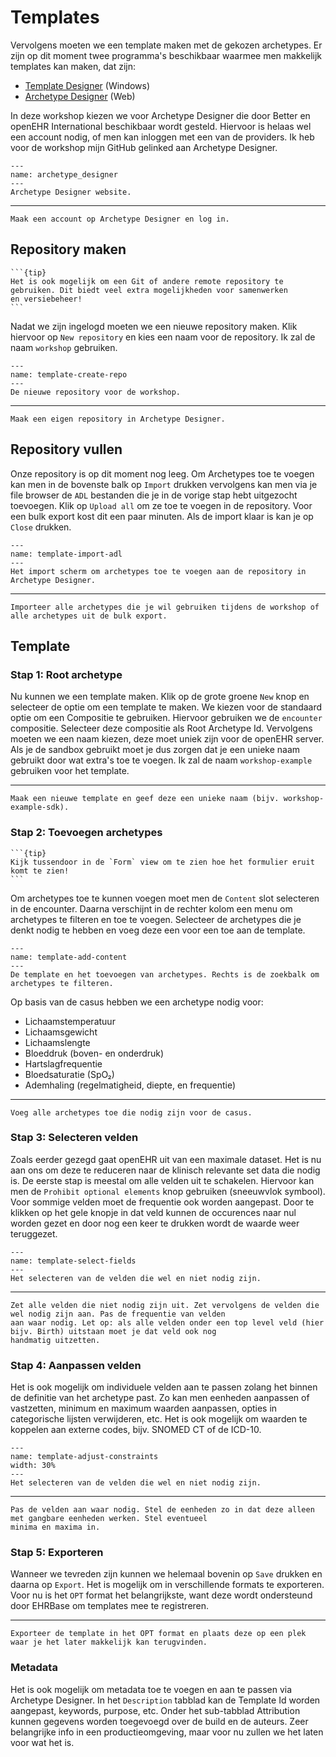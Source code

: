 # Templates

Vervolgens moeten we een template maken met de gekozen archetypes. Er zijn op dit moment twee programma's beschikbaar
waarmee men makkelijk templates kan maken, dat zijn: 
- [Template Designer](https://downloads.oceaninformatics.com//downloads/TemplateDesigner/) (Windows)
- [Archetype Designer](https://tools.openehr.org/) (Web)

In deze workshop kiezen we voor Archetype Designer die door Better en openEHR International beschikbaar wordt gesteld. 
Hiervoor is helaas wel een account nodig, of men kan inloggen met een van de providers. Ik heb voor de workshop mijn
GitHub gelinked aan Archetype Designer.

```{figure} ./figures/archetype_designer.png
---
name: archetype_designer
---
Archetype Designer website.
```

---

```{admonition} Opdracht
Maak een account op Archetype Designer en log in.
```

## Repository maken
````{margin}
```{tip}
Het is ook mogelijk om een Git of andere remote repository te gebruiken. Dit biedt veel extra mogelijkheden voor samenwerken
en versiebeheer!
```
````
Nadat we zijn ingelogd moeten we een nieuwe repository maken. Klik hiervoor op `New repository` en kies een naam voor
de repository. Ik zal de naam `workshop` gebruiken. 

```{figure} ./figures/template-create-repo.png
---
name: template-create-repo
---
De nieuwe repository voor de workshop.
```

---

```{admonition} Opdracht
Maak een eigen repository in Archetype Designer.
```

## Repository vullen

Onze repository is op dit moment nog leeg. Om Archetypes toe te voegen kan men in de bovenste balk op `Import` drukken
vervolgens kan men via je file browser de `ADL` bestanden die je in de vorige stap hebt uitgezocht toevoegen. Klik
op `Upload all` om ze toe te voegen in de repository. Voor een bulk export kost dit een paar minuten. Als de import 
klaar is kan je op `Close` drukken.

```{figure} ./figures/template-import-adl.png
---
name: template-import-adl
---
Het import scherm om archetypes toe te voegen aan de repository in Archetype Designer.
```

---

```{admonition} Opdracht
Importeer alle archetypes die je wil gebruiken tijdens de workshop of alle archetypes uit de bulk export.
```

## Template

### Stap 1: Root archetype

Nu kunnen we een template maken. Klik op de grote groene `New` knop en selecteer de optie om een template te maken. We
kiezen voor de standaard optie om een Compositie te gebruiken. Hiervoor gebruiken we de `encounter` compositie. 
Selecteer deze compositie als Root Archetype Id. Vervolgens moeten we een naam kiezen, deze moet uniek zijn voor de
openEHR server. Als je de sandbox gebruikt moet je dus zorgen dat je een unieke naam gebruikt door wat extra's toe 
te voegen. Ik zal de naam `workshop-example` gebruiken voor het template.

---

```{admonition} Opdracht
Maak een nieuwe template en geef deze een unieke naam (bijv. workshop-example-sdk).
```

### Stap 2: Toevoegen archetypes

````{margin}
```{tip}
Kijk tussendoor in de `Form` view om te zien hoe het formulier eruit komt te zien!
```
````

Om archetypes toe te kunnen voegen moet men de `Content` slot selecteren in de encounter. Daarna verschijnt in de 
rechter kolom een menu om archetypes te filteren en toe te voegen. Selecteer de archetypes die je denkt nodig te hebben
en voeg deze een voor een toe aan de template. 

```{figure} ./figures/template-add-content.png
---
name: template-add-content
---
De template en het toevoegen van archetypes. Rechts is de zoekbalk om archetypes te filteren.
```

Op basis van de casus hebben we een archetype nodig voor:
- Lichaamstemperatuur
- Lichaamsgewicht
- Lichaamslengte
- Bloeddruk (boven- en onderdruk)
- Hartslagfrequentie
- Bloedsaturatie (SpO₂)
- Ademhaling (regelmatigheid, diepte, en frequentie)

---

```{admonition} Opdracht
Voeg alle archetypes toe die nodig zijn voor de casus.
```

### Stap 3: Selecteren velden

Zoals eerder gezegd gaat openEHR uit van een maximale dataset. Het is nu aan ons om deze te reduceren naar de klinisch
relevante set data die nodig is. De eerste stap is meestal om alle velden uit te schakelen. Hiervoor kan men de 
`Prohibit optional elements` knop gebruiken (sneeuwvlok symbool). Voor sommige velden moet de frequentie ook worden 
aangepast. Door te klikken op het gele knopje in dat veld kunnen de occurences naar nul worden gezet en door nog een 
keer te drukken wordt de waarde weer teruggezet. 

```{figure} ./figures/template-select-fields.png
---
name: template-select-fields
---
Het selecteren van de velden die wel en niet nodig zijn.
```

---

```{admonition} Opdracht
Zet alle velden die niet nodig zijn uit. Zet vervolgens de velden die wel nodig zijn aan. Pas de frequentie van velden
aan waar nodig. Let op: als alle velden onder een top level veld (hier bijv. Birth) uitstaan moet je dat veld ook nog
handmatig uitzetten.
```

### Stap 4: Aanpassen velden

Het is ook mogelijk om individuele velden aan te passen zolang het binnen de definitie van het archetype past. Zo 
kan men eenheden aanpassen of vastzetten, minimum en maximum waarden aanpassen, opties in categorische lijsten 
verwijderen, etc. Het is ook mogelijk om waarden te koppelen aan externe codes, bijv. SNOMED CT of de ICD-10. 

```{figure} ./figures/template-adjust-constraints.png
---
name: template-adjust-constraints
width: 30%
---
Het selecteren van de velden die wel en niet nodig zijn.
```

---

```{admonition} Opdracht
Pas de velden aan waar nodig. Stel de eenheden zo in dat deze alleen met gangbare eenheden werken. Stel eventueel 
minima en maxima in.
```

### Stap 5: Exporteren

Wanneer we tevreden zijn kunnen we helemaal bovenin op `Save` drukken en daarna op `Export`. Het is mogelijk om in 
verschillende formats te exporteren. Voor nu is het `OPT` format het belangrijkste, want deze wordt ondersteund door
EHRBase om templates mee te registreren.

---

```{admonition} Opdracht
Exporteer de template in het OPT format en plaats deze op een plek waar je het later makkelijk kan terugvinden.
```

### Metadata

Het is ook mogelijk om metadata toe te voegen en aan te passen via Archetype Designer. In het `Description` tabblad 
kan de Template Id worden aangepast, keywords, purpose, etc. Onder het sub-tabblad Attribution kunnen gegevens 
worden toegevoegd over de build en de auteurs. Zeer belangrijke info in een productieomgeving, maar voor nu zullen we
het laten voor wat het is.
